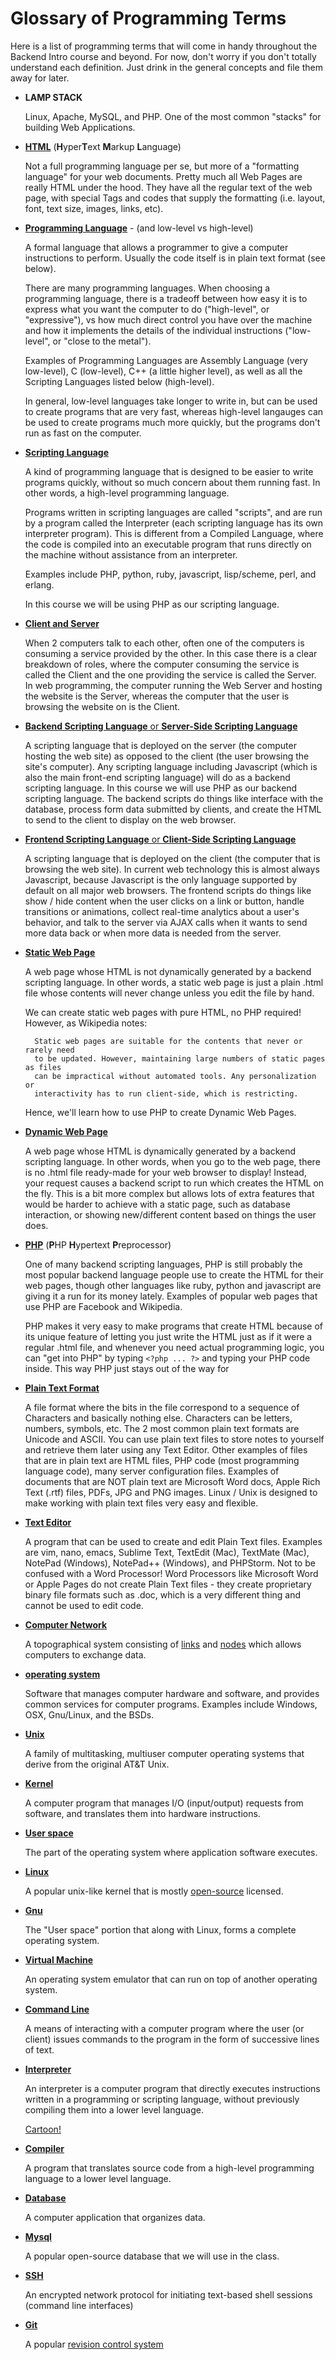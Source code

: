 Glossary of Programming Terms
=============================

Here is a list of programming terms that will come in handy
throughout the Backend Intro course and beyond.  For now,
don't worry if you don't totally understand each definition.
Just drink in the general concepts and file them away for later.  

* **LAMP STACK**

    Linux, Apache, MySQL, and PHP.  One of the most common "stacks" for building Web Applications.

* **[HTML](https://en.wikipedia.org/wiki/HTML)** (**H**yper**T**ext **M**arkup **L**anguage)

    Not a full programming language per se, but more of a "formatting language"
    for your web documents.  Pretty much all Web Pages are really HTML
    under the hood.  They have all the regular text of the web page,
    with special Tags and codes that supply the formatting (i.e. layout,
    font, text size, images, links, etc).

* **[Programming Language](https://en.wikipedia.org/wiki/Programming_language)** - (and low-level vs high-level)

    A formal language that allows a programmer to give a computer instructions to perform.
    Usually the code itself is in plain text format (see below).

    There are many programming languages.  When choosing a programming language, there is a
    tradeoff between how easy it is to express what you want the computer to do ("high-level",
    or "expressive"), vs how much direct control you have over the machine and how it
    implements the details of the individual instructions ("low-level", or "close to the metal").

    Examples of Programming Languages are Assembly Language (very low-level), C (low-level),
    C++ (a little higher level), as well as all the Scripting Languages listed below (high-level).

    In general, low-level languages take longer to write in, but can be used to create programs
    that are very fast, whereas high-level langauges can be used to create programs much more
    quickly, but the programs don't run as fast on the computer.

* **[Scripting Language](https://en.wikipedia.org/wiki/Scripting_language)**

    A kind of programming language that is designed to be easier to write programs quickly, without
    so much concern about them running fast.  In other words, a high-level programming language.

    Programs written in scripting languages are called "scripts", and are run by a program called
    the Interpreter (each scripting language has its own interpreter program).  This is different
    from a Compiled Language, where the code is compiled into an executable program that runs
    directly on the machine without assistance from an interpreter.

    Examples include PHP, python, ruby, javascript, lisp/scheme, perl, and erlang.

    In this course we will be using PHP as our scripting language.

* **[Client and Server](https://en.wikipedia.org/wiki/Client%E2%80%93server_model)**

    When 2 computers talk to each other, often one of the computers is consuming a service
    provided by the other.  In this case there is a clear breakdown of roles, where the computer
    consuming the service is called the Client and the one providing the service is called the Server.
    In web programming, the computer running the Web Server and hosting the website is the Server,
    whereas the computer that the user is browsing the website on is the Client.

* [**Backend Scripting Language** or **Server-Side Scripting Language**](https://en.wikipedia.org/wiki/Server-side_scripting)

    A scripting language that is deployed on the server (the computer hosting the web site)
    as opposed to the client (the user browsing the site's computer).  Any scripting language
    including Javascript (which is also the main front-end scripting language) will do as a
    backend scripting language.  In this course we will use PHP as our backend scripting language.
    The backend scripts do things like interface with the database, process form data submitted
    by clients, and create the HTML to send to the client to display on the web browser.

* [**Frontend Scripting Language** or **Client-Side Scripting Language**](https://en.wikipedia.org/wiki/Client-side_scripting)

    A scripting language that is deployed on the client (the computer that is browsing the web
    site).  In current web technology this is almost always Javascript, because Javascript
    is the only language supported by default on all major web browsers.  The frontend scripts
    do things like show / hide content when the user clicks on a link or button, handle transitions
    or animations, collect real-time analytics about a user's behavior, and talk to the server via
    AJAX calls when it wants to send more data back or when more data is needed from the server.
    

* **[Static Web Page](https://en.wikipedia.org/wiki/Static_web_page)**

    A web page whose HTML is not dynamically generated by a backend scripting language.  In other
    words, a static web page is just a plain .html file whose contents will never change unless you
    edit the file by hand.

    We can create static web pages with pure HTML, no PHP required!  However, as Wikipedia notes:

        Static web pages are suitable for the contents that never or rarely need
        to be updated. However, maintaining large numbers of static pages as files
        can be impractical without automated tools. Any personalization or
        interactivity has to run client-side, which is restricting.

    Hence, we'll learn how to use PHP to create Dynamic Web Pages.


* **[Dynamic Web Page](https://en.wikipedia.org/wiki/Dynamic_web_page)**

    A web page whose HTML is dynamically generated by a backend scripting language.  In other words,
    when you go to the web page, there is no .html file ready-made for your web browser to display!
    Instead, your request causes a backend script to run which creates the HTML on the fly.  This
    is a bit more complex but allows lots of extra features that would be harder to achieve with
    a static page, such as database interaction, or showing new/different content based on things
    the user does.


* [**PHP**](https://en.wikipedia.org/wiki/PHP) (**P**HP **H**ypertext **P**reprocessor)

    One of many backend scripting languages, PHP is still probably the most popular backend language
    people use to create the HTML for their web pages, though other languages like ruby, python
    and javascript are giving it a run for its money lately.  Examples of popular web pages that use
    PHP are Facebook and Wikipedia.

    PHP makes it very easy to make programs that create HTML because of its unique feature of letting
    you just write the HTML just as if it were a regular .html file, and whenever you need actual
    programming logic, you can "get into PHP" by typing `<?php ... ?>` and typing your PHP code inside.
    This way PHP just stays out of the way for 

* [**Plain Text Format**](https://en.wikipedia.org/wiki/Plain_text)

    A file format where the bits in the file correspond to a sequence of Characters and basically
    nothing else.  Characters can be letters, numbers, symbols, etc.  The 2 most common plain text
    formats are Unicode and ASCII.  You can use plain text files to store notes to yourself and
    retrieve them later using any Text Editor.  Other examples of files that are in plain text are
    HTML files, PHP code (most programming language code), many server configuration files.
    Examples of documents that are NOT plain text are Microsoft Word docs, Apple Rich Text (.rtf)
    files, PDFs, JPG and PNG images.  Linux / Unix is designed to make working with plain text files
    very easy and flexible.

* [**Text Editor**](https://en.wikipedia.org/wiki/Text_editor)

    A program that can be used to create and edit Plain Text files.  Examples are vim, nano, emacs,
    Sublime Text, TextEdit (Mac), TextMate (Mac), NotePad (Windows), NotePad++ (Windows), and PHPStorm.
    Not to be confused with a Word Processor!  Word Processors like Microsoft Word or Apple Pages
    do not create Plain Text files - they create proprietary binary file formats such as .doc, which
    is a very different thing and cannot be used to edit code.

* [**Computer Network**](https://en.wikipedia.org/wiki/Computer_network)

    A topographical system consisting of [links](https://en.wikipedia.org/wiki/Data_link) and [nodes](https://en.wikipedia.org/wiki/Node_(networking)) which allows computers to exchange data.
    
* [**operating system**](https://en.wikipedia.org/wiki/Operating_system)

    Software that manages computer hardware and software, and provides common services for computer programs. Examples include Windows, OSX, Gnu/Linux, and the BSDs.

* [**Unix**](https://en.wikipedia.org/wiki/Unix)

    A family of multitasking, multiuser computer operating systems that derive from the original AT&T Unix.

* [**Kernel**](https://en.wikipedia.org/wiki/Kernel_(operating_system))

    A computer program that manages I/O (input/output) requests from software, and translates them into hardware instructions.

* [**User space**](https://en.wikipedia.org/wiki/User_space)

    The part of the operating system where application software executes.

* [**Linux**](https://en.wikipedia.org/wiki/Linux)

    A popular unix-like kernel that is mostly [open-source](https://en.wikipedia.org/wiki/Open_source) licensed. 
    
* [**Gnu**](https://en.wikipedia.org/wiki/GNU)

    The "User space" portion that along with Linux, forms a complete operating system.
    
* [**Virtual Machine**](https://en.wikipedia.org/wiki/Virtual_machine)
    
    An operating system emulator that can run on top of another operating system.

* [**Command Line**](https://en.wikipedia.org/wiki/Command-line_interface)

    A means of interacting with a computer program where the user (or client) issues commands to the program in the form of successive lines of text.
    
* [**Interpreter**](https://en.wikipedia.org/wiki/Interpreter_(computing))

    An interpreter is a computer program that directly executes instructions written in a programming or scripting language, without previously compiling them into a lower level language.

    [Cartoon!](https://www.youtube.com/watch?v=_C5AHaS1mOA)
    
* [**Compiler**](https://en.wikipedia.org/wiki/Compiler)
 
    A program that translates source code from a high-level programming language to a lower level language.

* [**Database**](https://en.wikipedia.org/wiki/Database)
    
    A computer application that organizes data.

* [**Mysql**](https://en.wikipedia.org/wiki/MySQL)

    A popular open-source database that we will use in the class.
    
* [**SSH**](https://en.wikipedia.org/wiki/Secure_Shell)

    An encrypted network protocol for initiating text-based shell sessions (command line interfaces)
    
* [**Git**](https://en.wikipedia.org/wiki/Git_(software))

    A popular [revision control system](https://en.wikipedia.org/wiki/Distributed_version_control)
